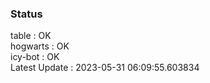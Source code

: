 ### Status


table : OK  
hogwarts : OK  
icy-bot : OK  
Latest Update : 2023-05-31 06:09:55.603834
